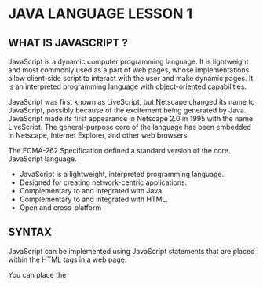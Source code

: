  # JAVA LANGUAGE LESSON 1

## WHAT IS JAVASCRIPT ?

JavaScript is a dynamic computer programming language. It is lightweight and most commonly used as a part of web pages, whose implementations allow client-side script to interact with the user and make dynamic pages. It is an interpreted programming language with object-oriented capabilities.

JavaScript was first known as LiveScript, but Netscape changed its name to JavaScript, possibly because of the excitement being generated by Java. JavaScript made its first appearance in Netscape 2.0 in 1995 with the name LiveScript. The general-purpose core of the language has been embedded in Netscape, Internet Explorer, and other web browsers.

The ECMA-262 Specification defined a standard version of the core JavaScript language.

 - JavaScript is a lightweight, interpreted programming language.
 - Designed for creating network-centric applications.
 - Complementary to and integrated with Java.
 - Complementary to and integrated with HTML.
 - Open and cross-platform

## SYNTAX

JavaScript can be implemented using JavaScript statements that are placed within the <script>... </script> HTML tags in a web page.

You can place the <script> tags, containing your JavaScript, anywhere within your web page, but it is normally recommended that you should keep it within the <head> tags.

The <script> tag alerts the browser program to start interpreting all the text between these tags as a script. A simple syntax of your JavaScript will appear as follows.

```
<script ...>
   JavaScript code
</script>
```

The script tag takes two important attributes 

 - **Language** − This attribute specifies what scripting language you are using. Typically, its value will be javascript. Although recent versions of HTML (and XHTML, its successor) have phased out the use of this attribute.

 - **Type** − This attribute is what is now recommended to indicate the scripting language in use and its value should be set to "text/javascript".

So your JavaScript segment will look like −

```
<script language = "javascript" type = "text/javascript">
   JavaScript code
</script>
```

### Your First JavaScript Code

Let us take a sample example to print out "Hello World". We added an optional HTML comment that surrounds our JavaScript code. This is to save our code from a browser that does not support JavaScript. The comment ends with a "//-->". Here "//" signifies a comment in JavaScript, so we add that to prevent a browser from reading the end of the HTML comment as a piece of JavaScript code. Next, we call a function document.write which writes a string into our HTML document.

This function can be used to write text, HTML, or both. Take a look at the following code.

```
<html>
   <body>   
      <script language = "javascript" type = "text/javascript">
         <!--
            document.write("Hello World!")
         //-->
      </script>      
   </body>
</html>
```

This code will produce the following result;

```
Hello World!
```


## PLACEMENT

There is a flexibility given to include JavaScript code anywhere in an HTML document. However the most preferred ways to include JavaScript in an HTML file are as follows;

 - Script in (<head>...</head>) section.

 - Script in <body>...</body> section.

 - Script in <body>...</body> and <head>...</head> sections.

 - Script in an external file and then include in <head>...</head> section.

In the following section, we will see how we can place JavaScript in an HTML file in different ways.


### JavaScript in head.../head

If you want to have a script run on some event, such as when a user clicks somewhere, then you will place that script in the head as follows;

```
<html>
   <head>      
      <script type = "text/javascript">
         <!--
            function sayHello() {
               alert("Hello World")
            }
         //-->
      </script>     
   </head>
   
   <body>
      <input type = "button" onclick = "sayHello()" value = "Say Hello" />
   </body>  
</html>
```

### JavaScript in body.../body

If you need a script to run as the page loads so that the script generates content in the page, then the script goes in the <body> portion of the document. In this case, you would not have any function defined using JavaScript. Take a look at the following code.

```
<html>
   <head>
   </head>
   
   <body>
      <script type = "text/javascript">
         <!--
            document.write("Hello World")
         //-->
      </script>
      
      <p>This is web page body </p>
   </body>
</html>
```

### JavaScript in body and head

You can put your JavaScript code in <head> and <body> section altogether as follows −

```
<html>
   <head>
      <script type = "text/javascript">
         <!--
            function sayHello() {
               alert("Hello World")
            }
         //-->
      </script>
   </head>
   
   <body>
      <script type = "text/javascript">
         <!--
            document.write("Hello World")
         //-->
      </script>
      
      <input type = "button" onclick = "sayHello()" value = "Say Hello" />
   </body>
</html>
```







